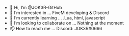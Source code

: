 - 👋 Hi, I’m @JOK3R-GitHub
- 👀 I’m interested in ... FiveM developing & Discord
- 🌱 I’m currently learning ... .Lua, html, javascript
- 💞️ I’m looking to collaborate on ... Nothing at the moment
- 📫 How to reach me ... Discord: JOK3R#0666

<!---
JOK3R-GitHub/JOK3R-GitHub is a ✨ special ✨ repository because its `README.md` (this file) appears on your GitHub profile.
You can click the Preview link to take a look at your changes.
--->
